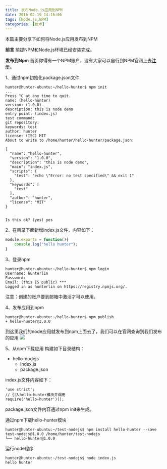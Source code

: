 ```yaml
---
title: 发布Node.js应用到NPM
date: 2016-02-19 14:16:06
tags: [Node.js,NPM]
categories: [技术]
---
```

本篇主要分享下如何将Node.js应用发布到NPM
<!--more-->

**前言**
前提NPM和Node.js环境已经安装完成。

**发布到Npm**
首页你得有一个NPM账户，没有大家可以自行到NPM官网上去[注册](https://www.npmjs.com/signup)。

1、通过npm初始化package.json文件
<!-- ![](http://7xqlat.com1.z0.glb.clouddn.com/npm_init_01.png) -->
~~~
hunter@hunter-ubuntu:~/hello-hunter$ npm init
...
Press ^C at any time to quit.
name: (hello-hunter) 
version: (1.0.0) 
description: this is node demo
entry point: (index.js) 
test command: 
git repository: 
keywords: test
author: hunter
license: (ISC) MIT
About to write to /home/hunter/hello-hunter/package.json:

{
  "name": "hello-hunter",
  "version": "1.0.0",
  "description": "this is node demo",
  "main": "index.js",
  "scripts": {
    "test": "echo \"Error: no test specified\" && exit 1"
  },
  "keywords": [
    "test"
  ],
  "author": "hunter",
  "license": "MIT"
}


Is this ok? (yes) yes
~~~

2、在目录下面新增index.js文件，内容如下：
~~~js
module.exports = function(){
	console.log("hello hunter");
}
~~~

3、登录npm
<!-- ![](http://7xqlat.com1.z0.glb.clouddn.com/npm_login_01.png) -->
~~~
hunter@hunter-ubuntu:~/hello-hunter$ npm login
Username: hunterlin
Password: 
Email: (this IS public) ***
Logged in as hunterlin on https://registry.npmjs.org/.
~~~
注意：创建的账户要到邮箱中激活才可以使用。

4、发布应用到npm
<!-- ![](http://7xqlat.com1.z0.glb.clouddn.com/npm_publish_01.png) -->
~~~
hunter@hunter-ubuntu:~/hello-hunter$ npm publish
+ hello-hunter@3.0.0
~~~

到这里我们的node应用就发布到npm上面去了，我们可以在官网查询到我们发布的应用
![](http://7xqlat.com1.z0.glb.clouddn.com/npm_search_01.png)


5、从npm下载应用
构建如下目录结构：
* hello-nodejs
	* index.js
	* package.json

index.js文件内容如下：
~~~
'use strict';
// 引入hello-hunter模块并调用
require('hello-hunter')();
~~~

package.json文件内容通过npm init来生成。

通过npm下载hello-hunter模块
<!-- ![](http://7xqlat.com1.z0.glb.clouddn.com/npm_install_01.png) -->
~~~
hunter@hunter-ubuntu:~/test-nodejs$ npm install hello-hunter --save
test-nodejs@1.0.0 /home/hunter/test-nodejs
└── hello-hunter@1.0.0 
~~~

运行node程序
<!-- ![](http://7xqlat.com1.z0.glb.clouddn.com/npm_node_run_01.png) -->
~~~
hunter@hunter-ubuntu:~/test-nodejs$ node index.js 
hello hunter
~~~
